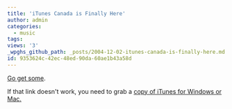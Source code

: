 ```yaml
---
title: 'iTunes Canada is Finally Here'
author: admin
categories:
  - music
tags: 
views: '3'
_wpghs_github_path: _posts/2004-12-02-itunes-canada-is-finally-here.md
id: 9353624c-42ec-48ed-90da-60ae1b43a58d
---
```

<p><a href="http://phobos.apple.com/WebObjects/MZStore.woa/wa/viewAlbum?playlistId=30923368">Go get some</a>.</p>
<p>If that link doesn't work, you need to grab a <a href="http://www.apple.com/ca/itunes/">copy of iTunes for Windows or Mac.</a></p>
